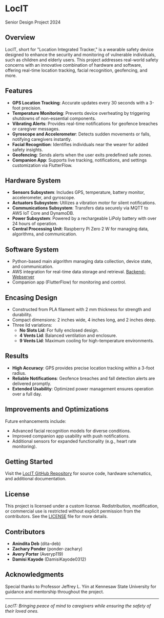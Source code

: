 # LocIT
Senior Design Project 2024  

## Overview  
LocIT, short for "Location Integrated Tracker," is a wearable safety device designed to enhance the security and monitoring of vulnerable individuals, such as children and elderly users. This project addresses real-world safety concerns with an innovative combination of hardware and software, offering real-time location tracking, facial recognition, geofencing, and more.

## Features  
- **GPS Location Tracking**: Accurate updates every 30 seconds with a 3-foot precision.
- **Temperature Monitoring**: Prevents device overheating by triggering shutdowns of non-essential components.
- **Vibrating Alerts**: Provides real-time notifications for geofence breaches or caregiver messages.
- **Gyroscope and Accelerometer**: Detects sudden movements or falls, notifying caregivers instantly.
- **Facial Recognition**: Identifies individuals near the wearer for added safety insights.
- **Geofencing**: Sends alerts when the user exits predefined safe zones.
- **Companion App**: Supports live tracking, notifications, and settings customization via FlutterFlow.

## Hardware System  
- **Sensors Subsystem**: Includes GPS, temperature, battery monitor, accelerometer, and gyroscope.
- **Actuators Subsystem**: Utilizes a vibration motor for silent notifications.
- **Communications Subsystem**: Transfers data securely via MQTT to AWS IoT Core and DynamoDB.
- **Power Subsystem**: Powered by a rechargeable LiPoly battery with over 24 hours of operation.
- **Central Processing Unit**: Raspberry Pi Zero 2 W for managing data, algorithms, and communication.

## Software System  
- Python-based main algorithm managing data collection, device state, and communication.
- AWS integration for real-time data storage and retrieval. [Backend-Webserver](https://02fydzyygd.execute-api.us-east-2.amazonaws.com/LocITDynamoDBDisplay)
- Companion app (FlutterFlow) for monitoring and control.

## Encasing Design  
- Constructed from PLA filament with 2 mm thickness for strength and durability.
- Compact dimensions: 2 inches wide, 4 inches long, and 2 inches deep.
- Three lid variations:
  - **No Slots Lid**: For fully enclosed design.
  - **4 Vents Lid**: Balanced ventilation and enclosure.
  - **9 Vents Lid**: Maximum cooling for high-temperature environments.

## Results  
- **High Accuracy**: GPS provides precise location tracking within a 3-foot radius.
- **Reliable Notifications**: Geofence breaches and fall detection alerts are delivered promptly.
- **Extended Usability**: Optimized power management ensures operation over a full day.

## Improvements and Optimizations  
Future enhancements include:
- Advanced facial recognition models for diverse conditions.
- Improved companion app usability with push notifications.
- Additional sensors for expanded functionality (e.g., heart rate monitoring).

## Getting Started  
Visit the [LocIT GitHub Repository](https://github.com/dita-deb/LocIT) for source code, hardware schematics, and additional documentation.

## License  
This project is licensed under a custom license. Redistribution, modification, or commercial use is restricted without explicit permission from the contributors. See the [LICENSE](LICENSE) file for more details.

## Contributors  
- **Anindita Deb** (dita-deb)  
- **Zachary Ponder** (ponder-zachary)  
- **Avery Porter** (Averyp119)
- **Damisi Kayode** (DamisiKayode0312)

## Acknowledgments  
Special thanks to Professor Jeffrey L. Yiin at Kennesaw State University for guidance and mentorship throughout the project.

---

*LocIT: Bringing peace of mind to caregivers while ensuring the safety of their loved ones.*
